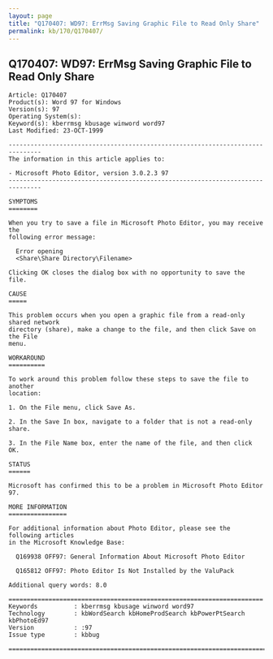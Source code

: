 ```yaml
---
layout: page
title: "Q170407: WD97: ErrMsg Saving Graphic File to Read Only Share"
permalink: kb/170/Q170407/
---
```


## Q170407: WD97: ErrMsg Saving Graphic File to Read Only Share

	Article: Q170407
	Product(s): Word 97 for Windows
	Version(s): 97
	Operating System(s): 
	Keyword(s): kberrmsg kbusage winword word97
	Last Modified: 23-OCT-1999
	
	-------------------------------------------------------------------------------
	The information in this article applies to:
	
	- Microsoft Photo Editor, version 3.0.2.3 97 
	-------------------------------------------------------------------------------
	
	SYMPTOMS
	========
	
	When you try to save a file in Microsoft Photo Editor, you may receive the
	following error message:
	
	  Error opening
	  <Share\Share Directory\Filename>
	
	Clicking OK closes the dialog box with no opportunity to save the file.
	
	CAUSE
	=====
	
	This problem occurs when you open a graphic file from a read-only shared network
	directory (share), make a change to the file, and then click Save on the File
	menu.
	
	WORKAROUND
	==========
	
	To work around this problem follow these steps to save the file to another
	location:
	
	1. On the File menu, click Save As.
	
	2. In the Save In box, navigate to a folder that is not a read-only share.
	
	3. In the File Name box, enter the name of the file, and then click OK.
	
	STATUS
	======
	
	Microsoft has confirmed this to be a problem in Microsoft Photo Editor 97.
	
	MORE INFORMATION
	================
	
	For additional information about Photo Editor, please see the following articles
	in the Microsoft Knowledge Base:
	
	  Q169938 OFF97: General Information About Microsoft Photo Editor
	
	  Q165812 OFF97: Photo Editor Is Not Installed by the ValuPack
	
	Additional query words: 8.0
	
	======================================================================
	Keywords          : kberrmsg kbusage winword word97 
	Technology        : kbWordSearch kbHomeProdSearch kbPowerPtSearch kbPhotoEd97
	Version           : :97
	Issue type        : kbbug
	
	=============================================================================
	
